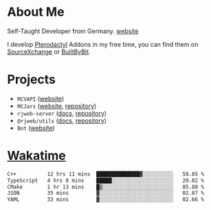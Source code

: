 # About Me

Self-Taught Developer from Germany. [website](https://rjansen.dev)

I develop [Pterodactyl](https://pterodactyl.io) Addons in my free time, you can find
them on [SourceXchange](https://www.sourcexchange.net/teams/356/profile) or [BuiltByBit](https://builtbybit.com/search/3078009).

# Projects

- `MCVAPI` ([website](https://versions.mcjars.app))
- `MCJars` ([website](https://mcjars.app), [repository](https://github.com/0x7d8/mcjar))
- `rjweb-server` ([docs](https://server.rjweb.dev), [repository](https://github.com/0x7d8/NPM_WEB-SERVER))
- `@rjweb/utils` ([docs](https://utils.rjweb.dev), [repository](https://github.com/0x7d8/rjweb-utils))
- `Bot` ([website](https://bot.rjns.dev))

# [Wakatime](https://wakatime.com/@0x7d8)

<!--START_SECTION:waka-->

```txt
C++          12 hrs 11 mins  ██████████████▓░░░░░░░░░░   58.85 %
TypeScript   4 hrs 8 mins    █████░░░░░░░░░░░░░░░░░░░░   20.02 %
CMake        1 hr 13 mins    █▒░░░░░░░░░░░░░░░░░░░░░░░   05.88 %
JSON         35 mins         ▓░░░░░░░░░░░░░░░░░░░░░░░░   02.87 %
YAML         33 mins         ▓░░░░░░░░░░░░░░░░░░░░░░░░   02.66 %
```

<!--END_SECTION:waka-->
